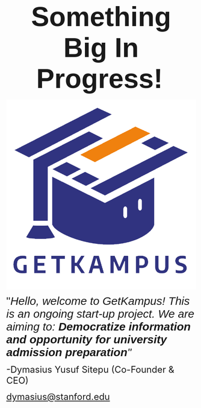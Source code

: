 <p></p>
<p style="text-align: center;"><strong><span style="font-family: Calibri, sans-serif; font-size: 72px;">Something Big In Progress!</span><span style='font-family: "Lucida Console", Monaco, monospace;'>&nbsp;</span></strong></p><img src="GETKAMPUS (1).jpg" style="width: 700px;" align="center">
<p></p>
<p><span style="font-size: 30px; font-family: Calibri, sans-serif;">&quot;<em>Hello, welcome to GetKampus! This is an ongoing start-up project. We are aiming to:</em> <em><strong>Democratize information and opportunity for university admission preparation</strong>&quot;</em></span></p>
<p><span style="font-size: 24px;">-Dymasius Yusuf Sitepu (Co-Founder &amp; CEO)</span></p>
<p><span style="font-size: 24px;"><a href="mailto:dymasius@stanford.edu">dymasius@stanford.edu</a>&nbsp;</span></p>
